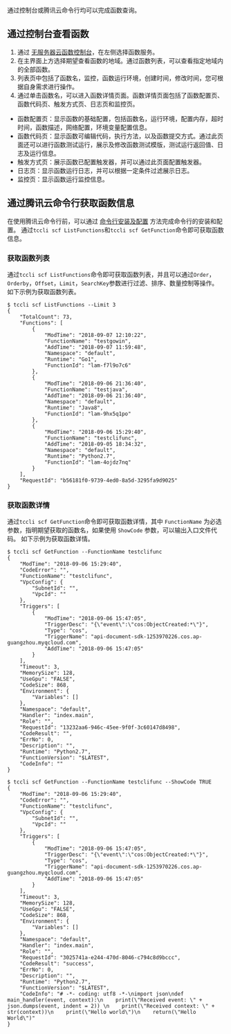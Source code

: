 通过控制台或腾讯云命令行均可以完成函数查询。

## 通过控制台查看函数
1. 通过 [无服务器云函数控制台](https://console.cloud.tencent.com/scf)，在左侧选择函数服务。
2. 在主界面上方选择期望查看函数的地域。通过函数列表，可以查看指定地域内的全部函数。
4. 列表页中包括了函数名，监控，函数运行环境，创建时间，修改时间，您可根据自身需求进行操作。
5. 通过单击函数名，可以进入函数详情页面。函数详情页面包括了函数配置页、函数代码页、触发方式页、日志页和监控页。
 * 函数配置页：显示函数的基础配置，包括函数名，运行环境，配置内存，超时时间，函数描述，网络配置，环境变量配置信息。
 * 函数代码页：显示函数可编辑代码，执行方法，以及函数提交方式。通过此页面还可以进行函数测试运行，展示及修改函数测试模版，测试运行返回值、日志及运行信息。
 * 触发方式页：展示函数已配置触发器，并可以通过此页面配置触发器。
 * 日志页：显示函数运行日志，并可以根据一定条件过滤展示日志。
 * 监控页：显示函数运行监控信息。

## 通过腾讯云命令行获取函数信息
在使用腾讯云命令行前，可以通过 [命令行安装及配置](https://intl.cloud.tencent.com/document/product/1013/30220) 方法完成命令行的安装和配置。
通过`tccli scf ListFunctions`和`tccli scf GetFunction`命令即可获取函数信息。
### 获取函数列表
通过`tccli scf ListFunctions`命令即可获取函数列表，并且可以通过`Order`，`Orderby`，`Offset`，`Limit`，`SearchKey`参数进行过滤、排序、数量控制等操作。
如下示例为获取函数列表。
```
$ tccli scf ListFunctions --Limit 3
{
    "TotalCount": 73, 
    "Functions": [
        {
            "ModTime": "2018-09-07 12:10:22", 
            "FunctionName": "testgowin", 
            "AddTime": "2018-09-07 11:59:48", 
            "Namespace": "default", 
            "Runtime": "Go1", 
            "FunctionId": "lam-f7l9o7c6"
        }, 
        {
            "ModTime": "2018-09-06 21:36:40", 
            "FunctionName": "testjava", 
            "AddTime": "2018-09-06 21:36:40", 
            "Namespace": "default", 
            "Runtime": "Java8", 
            "FunctionId": "lam-9hx5q1po"
        }, 
        {
            "ModTime": "2018-09-06 15:29:40", 
            "FunctionName": "testclifunc", 
            "AddTime": "2018-09-05 18:34:32", 
            "Namespace": "default", 
            "Runtime": "Python2.7", 
            "FunctionId": "lam-4ojdz7nq"
        }
    ], 
    "RequestId": "b56181f0-9739-4ed0-8a5d-3295fa9d9025"
}

```

### 获取函数详情
通过`tccli scf GetFunction`命令即可获取函数详情，其中 `FunctionName` 为必选参数，指明期望获取的函数名，如果使用 `ShowCode` 参数，可以输出入口文件代码。
如下示例为获取函数详情。
```
$ tccli scf GetFunction --FunctionName testclifunc
{
    "ModTime": "2018-09-06 15:29:40", 
    "CodeError": "", 
    "FunctionName": "testclifunc", 
    "VpcConfig": {
        "SubnetId": "", 
        "VpcId": ""
    }, 
    "Triggers": [
        {
            "ModTime": "2018-09-06 15:47:05", 
            "TriggerDesc": "{\"event\":\"cos:ObjectCreated:*\"}", 
            "Type": "cos", 
            "TriggerName": "api-document-sdk-1253970226.cos.ap-guangzhou.myqcloud.com", 
            "AddTime": "2018-09-06 15:47:05"
        }
    ], 
    "Timeout": 3, 
    "MemorySize": 128, 
    "UseGpu": "FALSE", 
    "CodeSize": 868, 
    "Environment": {
        "Variables": []
    }, 
    "Namespace": "default", 
    "Handler": "index.main", 
    "Role": "", 
    "RequestId": "13232aa6-946c-45ee-9f0f-3c60147d8498", 
    "CodeResult": "", 
    "ErrNo": 0, 
    "Description": "", 
    "Runtime": "Python2.7", 
    "FunctionVersion": "$LATEST", 
    "CodeInfo": ""
}

$ tccli scf GetFunction --FunctionName testclifunc --ShowCode TRUE
{
    "ModTime": "2018-09-06 15:29:40", 
    "CodeError": "", 
    "FunctionName": "testclifunc", 
    "VpcConfig": {
        "SubnetId": "", 
        "VpcId": ""
    }, 
    "Triggers": [
        {
            "ModTime": "2018-09-06 15:47:05", 
            "TriggerDesc": "{\"event\":\"cos:ObjectCreated:*\"}", 
            "Type": "cos", 
            "TriggerName": "api-document-sdk-1253970226.cos.ap-guangzhou.myqcloud.com", 
            "AddTime": "2018-09-06 15:47:05"
        }
    ], 
    "Timeout": 3, 
    "MemorySize": 128, 
    "UseGpu": "FALSE", 
    "CodeSize": 868, 
    "Environment": {
        "Variables": []
    }, 
    "Namespace": "default", 
    "Handler": "index.main", 
    "Role": "", 
    "RequestId": "3025741a-e244-470d-8046-c794c8d9bccc", 
    "CodeResult": "success", 
    "ErrNo": 0, 
    "Description": "", 
    "Runtime": "Python2.7", 
    "FunctionVersion": "$LATEST", 
    "CodeInfo": "# -*- coding: utf8 -*-\nimport json\ndef main_handler(event, context):\n    print(\"Received event: \" + json.dumps(event, indent = 2)) \n    print(\"Received context: \" + str(context))\n    print(\"Hello world\")\n    return(\"Hello World\")"
}


```